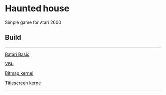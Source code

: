 # Haunted house
Simple game for Atari 2600
## Build
***

[Batari Basic](http://bataribasic.com/)

[VBb](http://atariage.com/forums/topic/123849-visual-bb-10-a-new-ide-for-batari-basic/page-28#entry3537039)

[Bitmap kernel](http://atariage.com/forums/topic/168603-bitmap-minikernel/)

[Titlescreen kernel](http://atariage.com/forums/topic/169819-the-titlescreen-kernel/)
***
